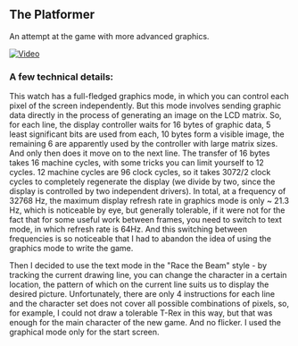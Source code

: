 ## The Platformer
An attempt at the game with more advanced graphics.

[![Video](https://img.youtube.com/vi/YmUlsRGcX1w/0.jpg)](https://youtu.be/YmUlsRGcX1w)

### A few technical details:
This watch has a full-fledged graphics mode, in which you can control each pixel of the screen independently. But this mode involves sending graphic data directly in the process of generating an image on the LCD matrix. So, for each line, the display controller waits for 16 bytes of graphic data, 5 least significant bits are used from each, 10 bytes form a visible image, the remaining 6 are apparently used by the controller with large matrix sizes. And only then does it move on to the next line. The transfer of 16 bytes takes 16 machine cycles, with some tricks you can limit yourself to 12 cycles. 12 machine cycles are 96 clock cycles, so it takes 3072/2 clock cycles to completely regenerate the display (we divide by two, since the display is controlled by two independent drivers). In total, at a frequency of 32768 Hz, the maximum display refresh rate in graphics mode is only ~ 21.3 Hz, which is noticeable by eye, but generally tolerable, if it were not for the fact that for some useful work between frames, you need to switch to text mode, in which refresh rate is 64Hz. And this switching between frequencies is so noticeable that I had to abandon the idea of using the graphics mode to write the game.

Then I decided to use the text mode in the "Race the Beam" style - by tracking the current drawing line, you can change the character in a certain location, the pattern of which on the current line suits us to display the desired picture. Unfortunately, there are only 4 instructions for each line and the character set does not cover all possible combinations of pixels, so, for example, I could not draw a tolerable T-Rex in this way, but that was enough for the main character of the new game. And no flicker. I used the graphical mode only for the start screen.
